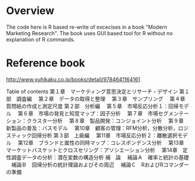 # Overview

The code here is R based re-write of excecises in a book "Modern Marketing Research". The book uses GUI based tool for R without no explanation of R commands. 

# Reference book
http://www.yuhikaku.co.jp/books/detail/9784641164161

Table of contents
第１章　マーケティング意思決定とリサーチ・デザイン
第１部　調査編
　第２章　データの取得と整理
　第３章　サンプリング
　第４章　質問紙の作成と測定尺度
第２部　分析編
　第５章　市場反応分析１：回帰モデル
　第６章　市場の発見と知覚マップ：因子分析
　第７章　市場セグメンテーション：クラスター分析
　第８章　製品開発：コンジョイント分析
　第９章　新製品の普及：バスモデル
　第10章　顧客の管理：RFM分析，分散分析，ロジスティック回帰分析
第３部　上級編
　第11章　市場反応分析２：離散選択モデル
　第12章　ブランドと属性の同時マップ：コレスポンデンス分析
　第13章　マーケットバスケットとクロスセリング：アソシエーション分析
　第14章　定性調査データの分析：潜在変数の構造分析
補　論
　補論Ａ　確率と統計の基礎
　補論Ｂ　回帰分析の統計理論およびその周辺
　補論Ｃ　RおよびRコマンダーの準備
